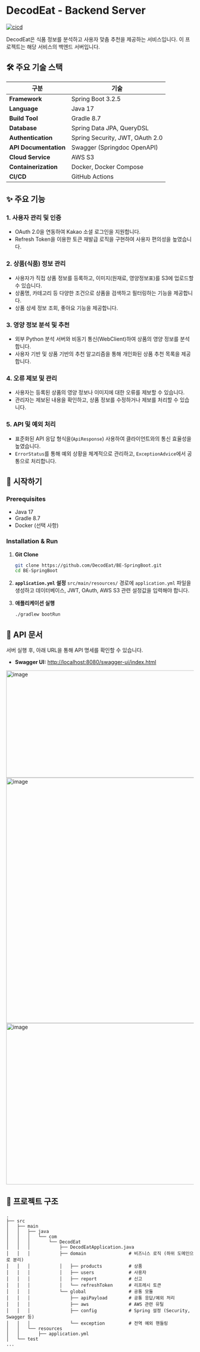 # DecodEat - Backend Server

[![cicd](https://github.com/DecodEat/BE-SpringBoot/actions/workflows/workflow.yml/badge.svg)](https://github.com/DecodEat/BE-SpringBoot/actions/workflows/workflow.yml)

DecodEat은 식품 정보를 분석하고 사용자 맞춤 추천을 제공하는 서비스입니다. 이 프로젝트는 해당 서비스의 백엔드 서버입니다.

## 🛠️ 주요 기술 스택

| 구분 | 기술 |
| --- | --- |
| **Framework** | Spring Boot 3.2.5 |
| **Language** | Java 17 |
| **Build Tool** | Gradle 8.7 |
| **Database** | Spring Data JPA, QueryDSL |
| **Authentication** | Spring Security, JWT, OAuth 2.0 |
| **API Documentation** | Swagger (Springdoc OpenAPI) |
| **Cloud Service** | AWS S3 |
| **Containerization** | Docker, Docker Compose |
| **CI/CD** | GitHub Actions |

## ✨ 주요 기능

### 1. **사용자 관리 및 인증**
- OAuth 2.0을 연동하여 Kakao 소셜 로그인을 지원합니다.
- Refresh Token을 이용한 토큰 재발급 로직을 구현하여 사용자 편의성을 높였습니다.

### 2. **상품(식품) 정보 관리**
- 사용자가 직접 상품 정보를 등록하고, 이미지(원재료, 영양정보표)를 S3에 업로드할 수 있습니다.
- 상품명, 카테고리 등 다양한 조건으로 상품을 검색하고 필터링하는 기능을 제공합니다.
- 상품 상세 정보 조회, 좋아요 기능을 제공합니다.

### 3. **영양 정보 분석 및 추천**
- 외부 Python 분석 서버와 비동기 통신(WebClient)하여 상품의 영양 정보를 분석합니다.
- 사용자 기반 및 상품 기반의 추천 알고리즘을 통해 개인화된 상품 추천 목록을 제공합니다.

### 4. **오류 제보 및 관리**
- 사용자는 등록된 상품의 영양 정보나 이미지에 대한 오류를 제보할 수 있습니다.
- 관리자는 제보된 내용을 확인하고, 상품 정보를 수정하거나 제보를 처리할 수 있습니다.

### 5. **API 및 예외 처리**
- 표준화된 API 응답 형식을(`ApiResponse`) 사용하여 클라이언트와의 통신 효율성을 높였습니다.
- `ErrorStatus`를 통해 예외 상황을 체계적으로 관리하고, `ExceptionAdvice`에서 공통으로 처리합니다.

## 🚀 시작하기

### **Prerequisites**
- Java 17
- Gradle 8.7
- Docker (선택 사항)

### **Installation & Run**
1. **Git Clone**
   ```bash
   git clone https://github.com/DecodEat/BE-SpringBoot.git
   cd BE-SpringBoot
   ```

2. **`application.yml` 설정**
   `src/main/resources/` 경로에 `application.yml` 파일을 생성하고 데이터베이스, JWT, OAuth, AWS S3 관련 설정값을 입력해야 합니다.

3. **애플리케이션 실행**
   ```bash
   ./gradlew bootRun
   ```

## 📝 API 문서

서버 실행 후, 아래 URL을 통해 API 명세를 확인할 수 있습니다.
- **Swagger UI:** [http://localhost:8080/swagger-ui/index.html](http://localhost:8080/swagger-ui/index.html)
<img width="1434" height="287" alt="image" src="https://github.com/user-attachments/assets/8af2a117-f8f7-4710-8245-2f757e7d9641" />
<img width="1434" height="657" alt="image" src="https://github.com/user-attachments/assets/7da3b2ca-9296-4fd9-893f-e91cc14df378" />
<img width="1434" height="432" alt="image" src="https://github.com/user-attachments/assets/4e53f711-42e9-4cac-a325-1ead3ccb9dcd" />  


## 📁 프로젝트 구조

```
.
├── src
│   ├── main
│   │   ├── java
│   │   │   └── com
│   │   │       └── DecodEat
│   │   │           ├── DecodEatApplication.java
│   │   │           ├── domain                # 비즈니스 로직 (하위 도메인으로 분리)
│   │   │           │   ├── products          # 상품
│   │   │           │   ├── users             # 사용자
│   │   │           │   ├── report            # 신고
│   │   │           │   └── refreshToken      # 리프레시 토큰
│   │   │           └── global                # 공통 모듈
│   │   │               ├── apiPayload        # 공통 응답/예외 처리
│   │   │               ├── aws               # AWS 관련 유틸
│   │   │               ├── config            # Spring 설정 (Security, Swagger 등)
│   │   │               └── exception         # 전역 예외 핸들링
│   │   └── resources
│   │       ├── application.yml
│   └── test
...
```

